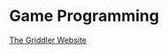 # Game Programming
 
[The Griddler Website](https://robjg-1234.github.io/csc470-fall2024/assignments/final/finalwebsite.html)
